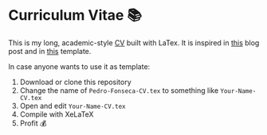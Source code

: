# Curriculum Vitae :books:

This is my long, academic-style [CV](https://github.com/pedro-teles-fonseca/curriculum-vitae-eng/blob/master/Pedro-Fonseca-CV.pdf) built with LaTex. It is inspired in [this](https://texblog.org/2012/04/25/writing-a-cv-in-latex/) blog post and in [this](https://www.latextemplates.com/template/freeman-cv) template.

In case anyone wants to use it as template:

1. Download or clone this repository
2. Change the name of `Pedro-Fonseca-CV.tex` to something like `Your-Name-CV.tex`
3. Open and edit `Your-Name-CV.tex`
4. Compile with XeLaTeX
5. Profit :moneybag:


